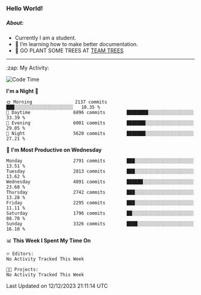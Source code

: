 ### Hello World!

##### About:
- Currently I am a student.
- 🌱 I’m learning how to make better documentation.
- 🌱 GO PLANT SOME TREES AT [TEAM TREES](https://teamtrees.org/)

---
  <summary>:zap: My Activity:</summary>
  
<!--START_SECTION:waka-->
![Code Time](http://img.shields.io/badge/Code%20Time-1%2C267%20hrs%2047%20mins-blue)

**I'm a Night 🦉** 

```text
🌞 Morning                2137 commits        ███░░░░░░░░░░░░░░░░░░░░░░   10.35 % 
🌆 Daytime                6896 commits        ████████░░░░░░░░░░░░░░░░░   33.39 % 
🌃 Evening                6001 commits        ███████░░░░░░░░░░░░░░░░░░   29.05 % 
🌙 Night                  5620 commits        ███████░░░░░░░░░░░░░░░░░░   27.21 % 
```
📅 **I'm Most Productive on Wednesday** 

```text
Monday                   2791 commits        ███░░░░░░░░░░░░░░░░░░░░░░   13.51 % 
Tuesday                  2813 commits        ███░░░░░░░░░░░░░░░░░░░░░░   13.62 % 
Wednesday                4891 commits        ██████░░░░░░░░░░░░░░░░░░░   23.68 % 
Thursday                 2742 commits        ███░░░░░░░░░░░░░░░░░░░░░░   13.28 % 
Friday                   2295 commits        ███░░░░░░░░░░░░░░░░░░░░░░   11.11 % 
Saturday                 1796 commits        ██░░░░░░░░░░░░░░░░░░░░░░░   08.70 % 
Sunday                   3326 commits        ████░░░░░░░░░░░░░░░░░░░░░   16.10 % 
```


📊 **This Week I Spent My Time On** 

```text
🔥 Editors: 
No Activity Tracked This Week

🐱‍💻 Projects: 
No Activity Tracked This Week
```


 Last Updated on 12/12/2023 21:11:14 UTC
<!--END_SECTION:waka-->
